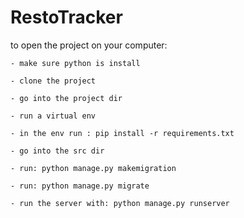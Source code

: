 # RestoTracker
to open the project on your computer:

    - make sure python is install

    - clone the project

    - go into the project dir

    - run a virtual env

    - in the env run : pip install -r requirements.txt

    - go into the src dir

    - run: python manage.py makemigration

    - run: python manage.py migrate

    - run the server with: python manage.py runserver
